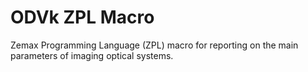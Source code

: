 # ODVk ZPL Macro
Zemax Programming Language (ZPL) macro for reporting on the main parameters of imaging optical systems.
